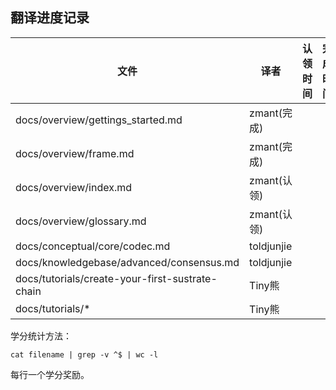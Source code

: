 ## 翻译进度记录

| 文件                                             |  译者    | 认领时间 | 完成时间 |   校对人 | 校对时间 |  学分 | 
| -------------------------------------------------| --------|----------|---------|----------|-------   | ------|
| docs/overview/gettings_started.md              | zmant(完成)|         |        | toldjunjie |         | 183  |
| docs/overview/frame.md                          | zmant(完成)|         |        |  toldjunjie |         |  160  |
| docs/overview/index.md                         | zmant(认领)  |         |        |  toldjunjie |         |  24  |
| docs/overview/glossary.md                      | zmant(认领)  |         |        |  toldjunjie |         |   xxx  |
| docs/conceptual/core/codec.md                  | toldjunjie  |         |        |  zmant     |         |   103  | 
| docs/knowledgebase/advanced/consensus.md         | toldjunjie  |        |        |  zmant  |          |  100  | 
| docs/tutorials/create-your-first-sustrate-chain  | Tiny熊   |          |         |  Tiny熊  |          |  181   | 
| docs/tutorials/*                                   | Tiny熊  |         |        |            |          |     | 




学分统计方法：

```
cat filename | grep -v ^$ | wc -l
```

每行一个学分奖励。
